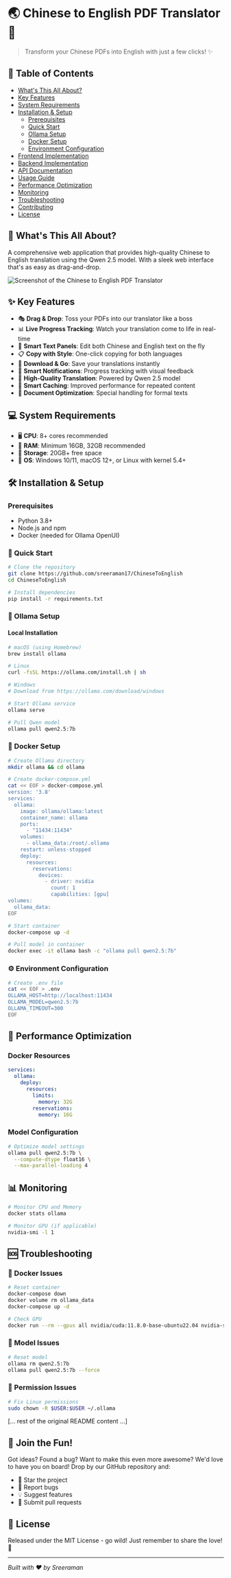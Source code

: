 # 🌏 Chinese to English PDF Translator 🚀

> Transform your Chinese PDFs into English with just a few clicks! ✨


## 📑 Table of Contents
- [What's This All About?](#-whats-this-all-about)
- [Key Features](#-key-features)
- [System Requirements](#-system-requirements)
- [Installation & Setup](#-installation--setup)
  - [Prerequisites](#prerequisites)
  - [Quick Start](#quick-start)
  - [Ollama Setup](#-ollama-setup)
  - [Docker Setup](#-docker-setup)
  - [Environment Configuration](#-environment-configuration)
- [Frontend Implementation](#-frontend-implementation)
- [Backend Implementation](#-backend-implementation)
- [API Documentation](#-api-documentation)
- [Usage Guide](#-how-to-use)
- [Performance Optimization](#-performance-optimization)
- [Monitoring](#-monitoring)
- [Troubleshooting](#-troubleshooting)
- [Contributing](#-join-the-fun)
- [License](#-license)

## 🎯 What's This All About?
A comprehensive web application that provides high-quality Chinese to English translation using the Qwen 2.5 model. With a sleek web interface that's as easy as drag-and-drop.

![Screenshot of the Chinese to English PDF Translator](https://github.com/sreeraman17/ChineseToEnglish/blob/main/screenshot.jpg)


## ✨ Key Features
- 🎭 **Drag & Drop**: Toss your PDFs into our translator like a boss
- 📊 **Live Progress Tracking**: Watch your translation come to life in real-time
- 💫 **Smart Text Panels**: Edit both Chinese and English text on the fly
- 📋 **Copy with Style**: One-click copying for both languages
- 💾 **Download & Go**: Save your translations instantly
- 🔔 **Smart Notifications**: Progress tracking with visual feedback
- 🚀 **High-Quality Translation**: Powered by Qwen 2.5 model
- 💾 **Smart Caching**: Improved performance for repeated content
- 📝 **Document Optimization**: Special handling for formal texts

## 💻 System Requirements
- 🖥️ **CPU**: 8+ cores recommended
- 🧠 **RAM**: Minimum 16GB, 32GB recommended
- 💽 **Storage**: 20GB+ free space
- 🏃 **OS**: Windows 10/11, macOS 12+, or Linux with kernel 5.4+

## 🛠️ Installation & Setup

### Prerequisites
- Python 3.8+
- Node.js and npm
- Docker (needed for Ollama OpenUI)


### 🚀 Quick Start
```bash
# Clone the repository
git clone https://github.com/sreeraman17/ChineseToEnglish
cd ChineseToEnglish

# Install dependencies
pip install -r requirements.txt
```

### 🐋 Ollama Setup

#### Local Installation
```bash
# macOS (using Homebrew)
brew install ollama

# Linux
curl -fsSL https://ollama.com/install.sh | sh

# Windows
# Download from https://ollama.com/download/windows

# Start Ollama service
ollama serve

# Pull Qwen model
ollama pull qwen2.5:7b
```

### 🐳 Docker Setup
```bash
# Create Ollama directory
mkdir ollama && cd ollama

# Create docker-compose.yml
cat << EOF > docker-compose.yml
version: '3.8'
services:
  ollama:
    image: ollama/ollama:latest
    container_name: ollama
    ports:
      - "11434:11434"
    volumes:
      - ollama_data:/root/.ollama
    restart: unless-stopped
    deploy:
      resources:
        reservations:
          devices:
            - driver: nvidia
              count: 1
              capabilities: [gpu]
volumes:
  ollama_data:
EOF

# Start container
docker-compose up -d

# Pull model in container
docker exec -it ollama bash -c "ollama pull qwen2.5:7b"
```

### ⚙️ Environment Configuration
```bash
# Create .env file
cat << EOF > .env
OLLAMA_HOST=http://localhost:11434
OLLAMA_MODEL=qwen2.5:7b
OLLAMA_TIMEOUT=300
EOF
```

## 🔧 Performance Optimization

### Docker Resources
```yaml
services:
  ollama:
    deploy:
      resources:
        limits:
          memory: 32G
        reservations:
          memory: 16G
```

### Model Configuration
```bash
# Optimize model settings
ollama pull qwen2.5:7b \
  --compute-dtype float16 \
  --max-parallel-loading 4
```

## 📊 Monitoring
```bash
# Monitor CPU and Memory
docker stats ollama

# Monitor GPU (if applicable)
nvidia-smi -l 1
```

## 🆘 Troubleshooting

### 🐳 Docker Issues
```bash
# Reset container
docker-compose down
docker volume rm ollama_data
docker-compose up -d

# Check GPU
docker run --rm --gpus all nvidia/cuda:11.8.0-base-ubuntu22.04 nvidia-smi
```

### 🤖 Model Issues
```bash
# Reset model
ollama rm qwen2.5:7b
ollama pull qwen2.5:7b --force
```

### 🔑 Permission Issues
```bash
# Fix Linux permissions
sudo chown -R $USER:$USER ~/.ollama
```

[... rest of the original README content ...]

## 🤝 Join the Fun!
Got ideas? Found a bug? Want to make this even more awesome? We'd love to have you on board! Drop by our GitHub repository and:
- 🌟 Star the project
- 🐛 Report bugs
- 💡 Suggest features
- 🔧 Submit pull requests

## 📜 License
Released under the MIT License - go wild! Just remember to share the love! 💖

---
*Built with ❤️ by Sreeraman*
